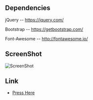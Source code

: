 


## Dependencies

jQuery   --                https://jquery.com/

Bootstrap     --           https://getbootstrap.com/

Font-Awesome    --         http://fontawesome.io/




## ScreenShot 
![ScreenShot](https://github.com/KobiHason/Web-image-Landing-page/blob/master/img/ScreenShot.PNG)


## Link
* [Press Here](https://kobihason.github.io/Web-image-Landing-page/)



